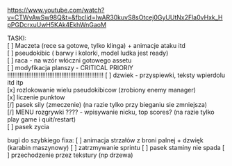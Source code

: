 
https://www.youtube.com/watch?v=CTWvAwSw98Q&t=&fbclid=IwAR30kuvS8sOtcej0GyUUtNx2Fla0vHxk_HpPGDcrxuUwH5KAk4EkhWnGaoM

TASKI:  
[ ] Maczeta (rece sa gotowe, tylko klinga) + animacje ataku itd  
[ ] pseudokibic ( barwy i kolorki, model ludka jest ready)  
[ ] raca - na wzór włóczni gotowego assetu  
[ ] modyfikacja planszy - CRITICAL PRIORIY !!!!!!!!!!!!!!!!!!!!!!!!!!!!!!!!!!!!!!!!!!!!!!!!!!!!!!! 
[ ] dzwiek - przyspiewki, teksty wpierdolu itd itp  
[x] rozlokowanie wielu pseudokibicow (zrobiony enemy manager)  
[x] liczenie punktow  
[/] pasek sily (zmeczenie) (na razie tylko przy bieganiu sie zmniejsza)  
[/] MENU rozgrywki ???? - wpisywanie nicku, top scores? (na razie tylko play game i quit/restart)  
[ ] pasek zycia

bugi do szybkiego fixa:
[ ] animacja strzałów z broni palnej + dzwięk (karabin maszynowy)
[ ] zatrzmywanie sprintu
[ ] pasek staminy nie spada
[ ] przechodzenie przez tekstury (np drzewa)
